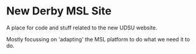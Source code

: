 # New Derby MSL Site
A place for code and stuff related to the new UDSU website.

Mostly focussing on 'adapting' the MSL platform to do what we need it to do.
